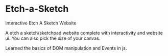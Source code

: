 # Etch-a-Sketch
Interactive Etch A Sketch Website

A etch a sketch/sketchpad website complete with interactivity and website ui. You can also pick the size of your canvas.

Learned the basics of DOM manipulation and Events in js.
